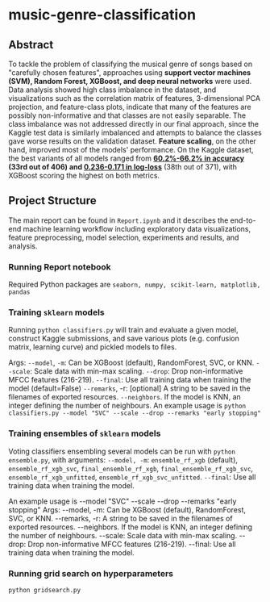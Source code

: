# music-genre-classification
## Abstract
To tackle the problem of classifying the musical genre of songs based on "carefully chosen features", approaches using **support vector machines (SVM), Random Forest, XGBoost, and deep neural networks** were used. Data analysis showed high class imbalance in the dataset, and visualizations such as the correlation matrix of features, 3-dimensional PCA projection, and feature-class plots, indicate that many of the features are possibly non-informative and that classes are not easily separable. The class imbalance was not addressed directly in our final approach, since the Kaggle test data is similarly imbalanced and attempts to balance the classes gave worse results on the validation dataset. **Feature scaling**, on the other hand, improved most of the models' performance. On the Kaggle dataset, the best variants of all models ranged from **[60.2%-66.2% in accuracy](https://kaggle.com/c/mlbp-data-analysis-challenge-accuracy-2018) (33rd out of 406) and [0.236-0.171 in log-loss](https://www.kaggle.com/c/mlbp-data-analysis-challenge-log-loss-2018)** (38th out of 371), with XGBoost scoring the highest on both metrics.

## Project Structure
The main report can be found in `Report.ipynb` and it describes the end-to-end machine learning workflow including exploratory data visualizations, feature preprocessing, model selection, experiments and results, and analysis.

###  Running Report notebook
Required Python packages are `seaborn, numpy, scikit-learn, matplotlib, pandas`

### Training `sklearn` models
Running `python classifiers.py` will train and evaluate a given model, construct Kaggle submissions, and save various plots (e.g. confusion matrix, learning curve) and pickled models to files.

Args:
  `--model`, `-m`: Can be XGBoost (default), RandomForest, SVC, or KNN.
 `--scale`: Scale data with min-max scaling.
 `--drop`: Drop non-informative MFCC features (216-219).
 `--final`: Use all training data when training the model (default=False)
 `--remarks`, -r: [optional] A string to be saved in the filenames of exported resources.
 `--neighbors`. If the model is KNN, an integer defining the number of neighbours.
An example usage is `python classifiers.py --model "SVC" --scale --drop --remarks "early stopping"`

### Training ensembles of `sklearn` models
Voting classifiers ensembling several models can be run with `python ensemble.py`, with arguments:
  `--model, -m`:  `ensemble_rf_xgb` (default), `ensemble_rf_xgb_svc`, `final_ensemble_rf_xgb`, `final_ensemble_rf_xgb_svc`, `ensemble_rf_xgb_unfitted`, `ensemble_rf_xgb_svc_unfitted`.
  `--final`: Use all training data when training the model.
  
An example usage is --model "SVC" --scale --drop --remarks "early stopping"
Args:
  --model, -m: Can be XGBoost (default), RandomForest, SVC, or KNN.
  --remarks, -r: A string to be saved in the filenames of exported resources.
  --neighbors. If the model is KNN, an integer defining the number of neighbours.
  --scale: Scale data with min-max scaling.
  --drop: Drop non-informative MFCC features (216-219).
  --final: Use all training data when training the model.

### Running grid search on hyperparameters
`python gridsearch.py`
